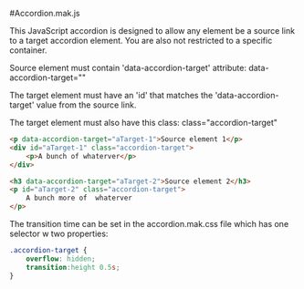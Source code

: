 #Accordion.mak.js

This JavaScript accordion is designed to allow any element be a source link to a target accordion element. You are also not restricted to a specific container.

Source element must contain 'data-accordion-target' attribute:
data-accordion-target="<id-of-target-element>" 

The target element must have an 'id' that matches the 'data-accordion-target' value from the source link.

The target element must also have this class:
class="accordion-target"

```html
<p data-accordion-target="aTarget-1">Source element 1</p>
<div id="aTarget-1" class="accordion-target">
	<p>A bunch of whaterver</p>
</div>

<h3 data-accordion-target="aTarget-2">Source element 2</h3>
<p id="aTarget-2" class="accordion-target">
	A bunch more of  whaterver
</p>
```


The transition time can be set in the accordion.mak.css file which has one selector w two properties:

```css
.accordion-target { 
    overflow: hidden;
    transition:height 0.5s;
}
```



